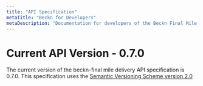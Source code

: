 ```yaml
---
title: "API Specification"
metaTitle: "Beckn for Developers"
metaDescription: "Documentation for developers of the Beckn Final Mile Delivery ecosystem"
---
```


# Current API Version - 0.7.0

The current version of the beckn-final mile delivery API specification is 0.7.0. This specification uses the [Semantic Versioning Scheme version 2.0](https://semver.org/spec/v2.0.0.html)
